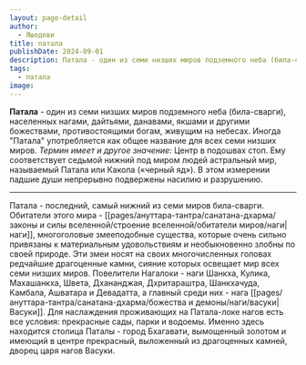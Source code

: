 ```yaml
---
layout: page-detail
author:
  - Яшодеви
title: патала
publishDate: 2024-09-01
description: Патала - один из семи низших миров подземного неба (била-сварги), населенных нагами, дайтьями, данавами, якшами и другими божествами, противостоящими богам, живущим на небесах; иногда употребляется как общее название для всех семи низших миров.
tags:
  - патала
image:
---
```

**Патала** - один из семи низших миров подземного неба (била-сварги), населенных нагами, дайтьями, данавами, якшами и другими божествами, противостоящими богам, живущим на небесах. Иногда "Патала" употребляется как общее название для всех семи низших миров. 
*Термин имеет и другое значение:*
Центр в подошвах стоп. Ему соответствует седьмой нижний под миром людей астральный мир, называемый Патала или Какола («черный яд»). В этом измерении падшие души непрерывно подвержены насилию и разрушению.

---
Патала  - последний, самый нижний из семи миров била-сварги. Обитатели этого мира - [[pages/ануттара-тантра/санатана-дхарма/законы и силы вселенной/строение вселенной/обитатели миров/наги|наги]], многоголовые змееподобные существа, которые очень сильно привязаны к материальным удовольствиям и необыкновенно злобны по своей природе. Эти змеи носят на своих многочисленных головах редчайшие драгоценные камни, сияние которых освещает мир всех семи низших миров. Повелители Нагалоки - наги Шанкха, Кулика, Махашанкха, Швета, Дхананджая, Дхритараштра, Шанкхачуда, Камбала, Ашватара и Девадатта, а главный среди них - нага [[pages/ануттара-тантра/санатана-дхарма/божества и демоны/наги/васуки|Васуки]]. Для наслаждения проживающих на Патала-локе нагов есть все условия: прекрасные сады, парки и водоемы. Именно здесь находится столица Паталы - город Бхагавати, вымощенный золотом и имеющий в центре прекрасный, выложенный из драгоценных камней, дворец царя нагов Васуки.

